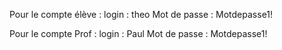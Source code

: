 



Pour le compte élève :
login : theo 
Mot de passe : Motdepasse1!

Pour le compte Prof :
login : Paul 
Mot de passe : Motdepasse1!
